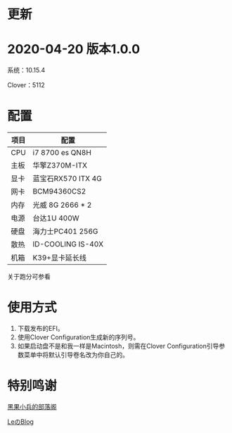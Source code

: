 # 更新

# 2020-04-20 版本1.0.0

系统：10.15.4

Clover：5112

# 配置

| 项目 | 配置               |
| ---- | ------------------ |
| CPU  | i7 8700 es QN8H    |
| 主板 | 华擎Z370M-ITX      |
| 显卡 | 蓝宝石RX570 ITX 4G |
| 网卡 | BCM94360CS2        |
| 内存 | 光威 8G 2666 * 2   |
| 电源 | 台达1U 400W        |
| 硬盘 | 海力士PC401 256G   |
| 散热 | ID-COOLING IS-40X  |
| 机箱 | K39+显卡延长线     |

关于跑分可参看

# 使用方式

1. 下载发布的EFI。
2. 使用Clover Configuration生成新的序列号。
3. 如果启动盘不是和我一样是Macintosh，则需在Clover Configuration引导参数菜单中将默认引导卷名改为你自己的。



# 特别鸣谢

[黑果小兵的部落阁](https://blog.daliansky.net/)

[LeのBlog](https://younglele.cn)